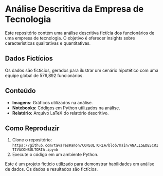 # Análise Descritiva da Empresa de Tecnologia

Este repositório contém uma análise descritiva fictícia dos funcionários de uma empresa de tecnologia. O objetivo é oferecer insights sobre características qualitativas e quantitativas.

## Dados Fictícios

Os dados são fictícios, gerados para ilustrar um cenário hipotético com uma equipe global de 576,892 funcionários.

## Conteúdo

- **Imagens:** Gráficos utilizados na análise.
- **Notebooks:** Códigos em Python utilizados na análise.
- **Relatório:** Arquivo LaTeX do relatório descritivo.

## Como Reproduzir

1. Clone o repositório: `https://github.com/tavaresRamon/CONSULTORIA/blob/main/ANALISEDESCRITIVACONSULTORIA.ipynb`
2. Execute o código em um ambiente Python.

Este é um projeto fictício utilizado para demonstrar habilidades em análise de dados. Os dados e resultados são fictícios.
